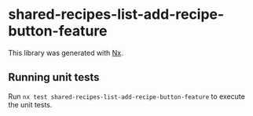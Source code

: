 # shared-recipes-list-add-recipe-button-feature

This library was generated with [Nx](https://nx.dev).

## Running unit tests

Run `nx test shared-recipes-list-add-recipe-button-feature` to execute the unit tests.
